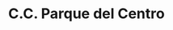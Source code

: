 ---
title: "C.C. Parque del Centro"
url: /ciudad-guayana-puerto-ordaz/c-c-parque-del-centro/
shop: Einkaufszentrum
---